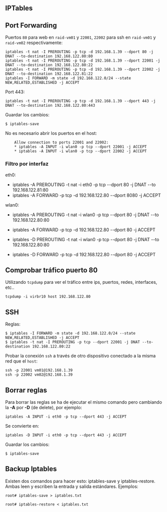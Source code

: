 ## IPTables

## Port Forwarding

Puertos `80` para web en `raid-vm01` y `22001`, `22002` para ssh en `raid-vm01` y `raid-vm02` respectivamente:

```shell
iptables -t nat -I PREROUTING -p tcp -d 192.168.1.39 --dport 80 -j DNAT --to-destination 192.168.122.80:80
iptables -t nat -I PREROUTING -p tcp -d 192.168.1.39 --dport 22001 -j DNAT --to-destination 192.168.122.80:22
iptables -t nat -I PREROUTING -p tcp -d 192.168.1.39 --dport 22002 -j DNAT --to-destination 192.168.122.81:22
iptables -I FORWARD -m state -d 192.168.122.0/24 --state NEW,RELATED,ESTABLISHED -j ACCEPT
```

Port 443:

```shell
iptables -t nat -I PREROUTING -p tcp -d 192.168.1.39 --dport 443 -j DNAT --to-destination 192.168.122.80:443
```

Guardar los cambios:

```shell
$ iptables-save
```

No es necesario abrir los puertos en el host:

```shell
    Allow connection to ports 22001 and 22002:
    * iptables -A INPUT -i wlan0 -p tcp --dport 22001 -j ACCEPT
    * iptables -A INPUT -i wlan0 -p tcp --dport 22002 -j ACCEPT
```

### Filtro por interfaz

eth0:

* iptables -A PREROUTING -t nat -i eth0 -p tcp --dport 80 -j DNAT --to 192.168.122.81:80
* iptables -A FORWARD -p tcp -d 192.168.122.80 --dport 8080 -j ACCEPT

wlan0:

* iptables -A PREROUTING -t nat -i wlan0 -p tcp --dport 80 -j DNAT --to 192.168.122.80:80
* iptables -A FORWARD -p tcp -d 192.168.122.80 --dport 80 -j ACCEPT

* iptables -D PREROUTING -t nat -i wlan0 -p tcp --dport 80 -j DNAT --to 192.168.122.80:80
* iptables -D FORWARD -p tcp -d 192.168.122.80 --dport 80 -j ACCEPT

## Comprobar tráfico puerto 80

Utilizando `tcpdump` para ver el tráfico entre ips, puertos, redes, interfaces, etc..

```shell
tcpdump -i virbr10 host 192.168.122.80
```

## SSH

Reglas:

```shell
$ iptables -I FORWARD -m state -d 192.168.122.0/24 --state NEW,RELATED,ESTABLISHED -j ACCEPT
$ iptables -t nat -I PREROUTING -p tcp --dport 22001 -j DNAT --to-destination 192.168.122.80:22
```

Probar la conexión `ssh` a través de otro dispositivo conectado a la misma red que el `host`:

```shell
ssh -p 22001 vm01@192.168.1.39
ssh -p 22002 vm02@192.168.1.39
```

## Borrar reglas

Para borrar las reglas se ha de ejecutar el mismo comando pero cambiando la **-A** por **-D** (de delete), por ejemplo:

```shell
iptables -A INPUT -i eth0 -p tcp --dport 443 -j ACCEPT
```

Se convierte en:

```shell
iptables -D INPUT -i eth0 -p tcp --dport 443 -j ACCEPT
```

Guardar los cambios:

```shell
$ iptables-save
```

## Backup Iptables

Existen dos comandos para hacer esto: iptables-save y iptables-restore. Ambas leen y escriben la entrada y salida estándares. Ejemplos:

```shell
root# iptables-save > iptables.txt  
 
root# iptables-restore < iptables.txt
```

